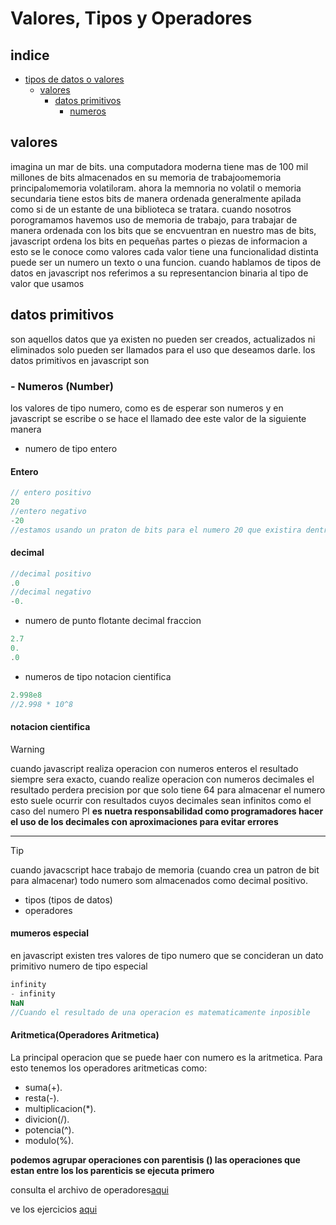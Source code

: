 # Valores, Tipos y Operadores
## indice
- [ tipos de datos o valores](#valores)
  - [ valores](#valores)
    - [datos primitivos](#datos-primitivos)
      - [numeros](#numero)
## valores
imagina un mar de bits. una computadora moderna tiene mas de 100 mil millones de bits almacenados en su memoria de trabajo`o`memoria principal`o`memoria volatil`o`ram.
ahora la memnoria no volatil o memoria secundaria tiene estos bits de manera ordenada generalmente apilada como si de un estante de una biblioteca se tratara.
cuando nosotros porogramamos havemos uso de memoria de trabajo, para trabajar de manera ordenada con los bits que se encvuentran en nuestro mas de bits, javascript ordena los bits en pequeñas partes o piezas de informacion a esto se le conoce como valores
cada valor tiene una funcionalidad distinta puede ser un numero un texto o una funcion.
cuando hablamos de tipos de datos en javascript
nos referimos a su representancion binaria al tipo de valor que usamos

## datos primitivos
son aquellos datos que ya existen no pueden ser creados, actualizados ni eliminados solo pueden ser llamados para el uso que deseamos darle.
los datos primitivos en javascript son
### - Numeros (Number)
los valores de tipo numero, como es de esperar son numeros y en javascript se escribe o se hace el llamado dee este valor de la siguiente manera
- numero de tipo entero
#### Entero
```js
// entero positivo
20
//entero negativo
-20
//estamos usando un praton de bits para el numero 20 que existira dentro de la memoria de trabajo.
```
#### decimal
```js
//decimal positivo
.0
//decimal negativo
-0.
```

- numero de punto flotante decimal fraccion
```js
2.7
0.
.0
```
- numeros de tipo notacion cientifica
```js
2.998e8
//2.998 * 10^8
```
#### notacion cientifica
>[!WARNING]
> cuando javascript realiza operacion con numeros enteros el resultado siempre sera exacto, cuando realize operacion con numeros decimales el resultado perdera precision por que solo tiene 64 para almacenar el numero esto suele ocurrir con resultados cuyos decimales sean infinitos como el caso del numero PI **es nuetra responsabilidad como programadores hacer el uso de los decimales con aproximaciones para evitar errores**
---
> [!TIP]
> cuando javacscript hace trabajo de memoria (cuando crea un patron de bit para almacenar) todo numero som almacenados como decimal positivo.

- tipos (tipos de datos)
- operadores

#### mumeros especial
en javascript existen tres valores de tipo numero que se concideran un dato primitivo numero de tipo especial
```js
infinity
- infinity
NaN
//Cuando el resultado de una operacion es matematicamente inposible
```
#### Aritmetica(Operadores Aritmetica)
La principal operacion que se puede haer con numero es la aritmetica.
Para esto tenemos los operadores aritmeticas como:

- suma(+).
- resta(-).
- multiplicacion(*).
- divicion(/).
- potencia(^).
- modulo(%).

**podemos agrupar operaciones con parentisis () las operaciones que estan entre los los parenticis se ejecuta primero**

consulta el archivo de operadores[aqui](./OPERADORES.js)

ve los ejercicios [aqui](./ejercicios.js)